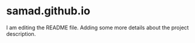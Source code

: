 # samad.github.io
I am editing the README file. Adding some more details about the project description.
